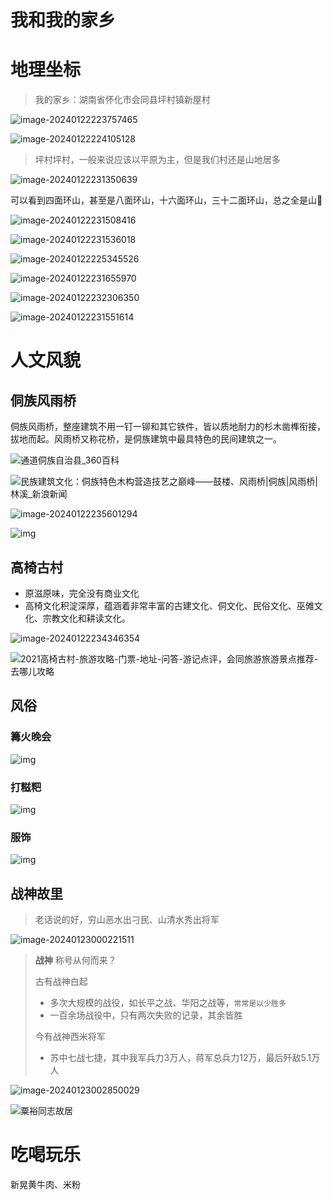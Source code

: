 # 我和我的家乡

# 地理坐标

>我的家乡：湖南省怀化市会同县坪村镇新屋村

![image-20240122223757465](https://cdn.fengxianhub.top/resources-master/image-20240122223757465.png)



![image-20240122224105128](https://cdn.fengxianhub.top/resources-master/image-20240122224105128.png)

>坪村坪村，一般来说应该以平原为主，但是我们村还是山地居多

![image-20240122231350639](https://cdn.fengxianhub.top/resources-master/image-20240122231350639.png)

可以看到四面环山，甚至是八面环山，十六面环山，三十二面环山，总之全是山🤣

![image-20240122231508416](https://cdn.fengxianhub.top/resources-master/image-20240122231508416.png)



![image-20240122231536018](https://cdn.fengxianhub.top/resources-master/image-20240122231536018.png)





![image-20240122225345526](https://cdn.fengxianhub.top/resources-master/image-20240122225345526.png)



![image-20240122231655970](https://cdn.fengxianhub.top/resources-master/image-20240122231655970.png)



![image-20240122232306350](https://cdn.fengxianhub.top/resources-master/image-20240122232306350.png)

![image-20240122231551614](https://cdn.fengxianhub.top/resources-master/image-20240122231551614.png)

# 人文风貌

## 侗族风雨桥

侗族风雨桥，整座建筑不用一钉一铆和其它铁件，皆以质地耐力的杉木凿榫衔接，拔地而起。风雨桥又称花桥，是侗族建筑中最具特色的民间建筑之一。

![通道侗族自治县_360百科](https://p1.ssl.qhimg.com/t01f6d19327883b8fac.jpg)

![民族建筑文化：侗族特色木构营造技艺之巅峰——鼓楼、风雨桥|侗族|风雨桥|林溪_新浪新闻](https://n.sinaimg.cn/sinacn10107/443/w1280h763/20190804/5188-iatixpk9301943.jpg)

![image-20240122235601294](https://cdn.fengxianhub.top/resources-master/image-20240122235601294.png)



![img](https://bkimg.cdn.bcebos.com/pic/9922720e0cf3d7ca7349330bf21fbe096b63a90b?x-bce-process=image/watermark,image_d2F0ZXIvYmFpa2U5Mg==,g_7,xp_5,yp_5/format,f_auto)

## **高椅古村**

- 原滋原味，完全没有商业文化
- 高椅文化积淀深厚，蕴涵着非常丰富的古建文化、侗文化、民俗文化、巫傩文化、宗教文化和耕读文化。

![image-20240122234346354](https://cdn.fengxianhub.top/resources-master/image-20240122234346354.png)

![2021高椅古村-旅游攻略-门票-地址-问答-游记点评，会同旅游旅游景点推荐-去哪儿攻略](https://youimg1.c-ctrip.com/target/100t170000012h7yhBF99.jpg)

## 风俗

### 篝火晚会

![img](https://nimg.ws.126.net/?url=http%3A%2F%2Fdingyue.ws.126.net%2F2023%2F0521%2F252abeb9j00rv0gnn002bd200m800drg00gw00ag.jpg&thumbnail=660x2147483647&quality=80&type=jpg)

### 打糍粑

![img](https://imagepphcloud.thepaper.cn/pph/image/126/492/690.jpg)

### 服饰

![img](https://imagepphcloud.thepaper.cn/pph/image/126/492/840.jpg)

## 战神故里

> 老话说的好，穷山恶水出刁民、山清水秀出将军

![image-20240123000221511](https://cdn.fengxianhub.top/resources-master/image-20240123000221511.png)

>**战神** 称号从何而来？
>
>古有战神白起
>
>- 多次大规模的战役，如长平之战、华阳之战等，`常常是以少胜多`
>- 一百余场战役中，只有两次失败的记录，其余皆胜
>
>今有战神西米将军
>
>- 苏中七战七捷，其中我军兵力3万人，蒋军总兵力12万，最后歼敌5.1万人

![image-20240123002850029](https://cdn.fengxianhub.top/resources-master/image-20240123002850029.png)

![粟裕同志故居](https://ts1.cn.mm.bing.net/th/id/R-C.2464b3b2abdd703bd7b458538afe5099?rik=SYHgcK0QQu3WIA&riu=http%3a%2f%2fwww.gdhtcc.cn%2fuploads%2fallimg%2f190807%2f1-1ZPG02531354.jpg&ehk=3B4HRhZcDQ7dEyuFwNHHDCgs75pTmZn4%2fooiTmNRHfU%3d&risl=&pid=ImgRaw&r=0&sres=1&sresct=1)

# 吃喝玩乐

新晃黄牛肉、米粉

